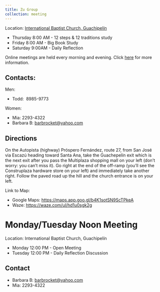 ```yaml
---
title: Zu Group
collection: meeting
---
```


Location: [International Baptist Church, Guachipelín](https://maps.app.goo.gl/b4K1sotSN9ScTPkeA)

* Thursday 8:00 AM - 12 steps & 12 traditions study
* Friday 8:00 AM - Big Book Study
* Saturday 9:00AM  - Daily Reflection

Online meetings are held every morning and evening. Click [here](/online) for more information.

## Contacts:
​Men:
* Todd: ​ 8985-9773

​Women:
* Mia: 2293-4322
* Barbara B: barbrocket@yahoo.com

## Directions
On the Autopista (highway) Próspero Fernández, route 27, from San José via Escazú heading toward Santa Ana, take the Guachepelín exit which is the next exit after you pass the Multiplaza shopping mall on your left (don’t worry: you can’t miss it). Go right at the end of the off-ramp (you’ll see the Construplaza hardware store on your left) and immediately take another right. Follow the paved road up the hill and the church entrance is on your left.

Link to Map:
* Google Maps: <https://maps.app.goo.gl/b4K1sotSN9ScTPkeA>
* Waze: <https://waze.com/ul/hd1u0sgk2g>

# Monday/Tuesday Noon Meeting

Location:   International Baptist Church, Guachipelín

* Monday 12:00 PM - Open Meeting
* Tuesday 12:00 PM - Daily Reflection Discussion

## Contact
* Barbara B: barbrocket@yahoo.com
* Mia: 2293-4322

​